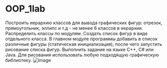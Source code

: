 # OOP_1lab
Построить иерархию классов для вывода графических фигур: отрезок, прямоугольник, эллипс и т.д - не менее 6 классов в иерархии. Распределить классы по модулям.   Создать список фигур в виде отдельного класса. В главном модуле программы добавить в список различные фигуры (статическая инициализация), после чего запустить рисование списка фигур.   Выполнить задание на языке C++, C# или Java. Для рисования использовать любую подходящую графическую библиотеку. 
![image](https://user-images.githubusercontent.com/71589723/120120278-d6f35280-c1a4-11eb-89b4-d27e4e75c61d.png)
